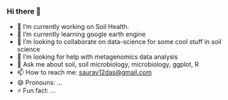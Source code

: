 ### Hi there 👋

- 🔭 I’m currently working on Soil Health.
- 🌱 I’m currently learning google earth engine
- 👯 I’m looking to collaborate on data-science for some cool stuff in soil science
- 🤔 I’m looking for help with metagenomics data analysis
- 💬 Ask me about soil, soil microbiology, microbiology, ggplot, R
- 📫 How to reach me: saurav12das@gmail.com
- 😄 Pronouns: ...
- ⚡ Fun fact: ...

